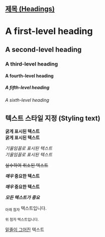 ## [제목 (Headings)](https://github.com/Ant-Queen/Markdown_for_GitHub/blob/main/1.%20%EA%B8%B0%EB%B3%B8%20%EC%84%9C%EC%8B%9D%20%EA%B5%AC%EB%AC%B8/01.%20%EC%A0%9C%EB%AA%A9%20(headings).md)

# A first-level heading
## A second-level heading
### A third-level heading
#### A fourth-level heading
##### A fifth-level heading
###### A sixth-level heading


## 텍스트 스타일 지정 (Styling text)

**굵게 표시된 텍스트**  
__굵게 표시된 텍스트__

*기울임꼴로 표시된 텍스트*  
_기울임꼴로 표시된 텍스트_

~~실수하여 취소된 텍스트~~

**_매우_ 중요한 텍스트**

__*매우* 중요한 텍스트__

***모든 텍스트가 중요***

<sub>아래 첨자</sub> 텍스트입니다.

<sup>위 첨자</sub> 텍스트입니다.

<ins>밑줄이 그어진</ins> 텍스트